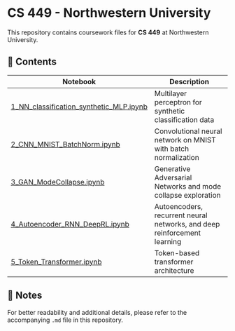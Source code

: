 # CS 449 - Northwestern University

This repository contains coursework files for **CS 449** at Northwestern University.

## 📂 Contents

| Notebook | Description |
|----------|-------------|
| [1_NN_classification_synthetic_MLP.ipynb](1_NN_classification_synthetic_MLP.md) | Multilayer perceptron for synthetic classification data |
| [2_CNN_MNIST_BatchNorm.ipynb](2_CNN_MNIST_BatchNorm.md) | Convolutional neural network on MNIST with batch normalization |
| [3_GAN_ModeCollapse.ipynb](3_GAN_ModeCollapse.md) | Generative Adversarial Networks and mode collapse exploration |
| [4_Autoencoder_RNN_DeepRL.ipynb](4_Autoencoder_RNN_DeepRL.md) | Autoencoders, recurrent neural networks, and deep reinforcement learning |
| [5_Token_Transformer.ipynb](5_Token_Transformer.md) | Token-based transformer architecture |

## 📝 Notes

For better readability and additional details, please refer to the accompanying `.md` file in this repository.
